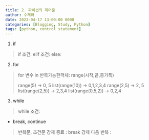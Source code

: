 ```yaml
---
title: 2. 파이썬의 제어문
author: 수채화
date: 2023-04-17 13:00:00 0000
categories: [Blogging, Study, Python]
tags: [python, control statement]
---
```


1. if
> if 조건:
> elif 조건:
> else:

2. for
> for 변수 in 반복가능한객체:
> range(시작,끝,증가폭)
> 
> range(5) -> 0, 5
> list(range(10)) -> 0,1,2,3,4
> range(2,5) -> 2, 5
> list(range(2,5)) -> 2,3,4
> list(range(0,5,2)) -> 0,2,4

3. while
> while 조건:

- break, continue
> 반복문, 조건문 
> 강제 종료 : break
> 강제 다음 반복 : 
